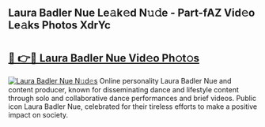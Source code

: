 ## Laura Badler Nue Le𝚊k𝚎d N𝚞𝚍e - Part-fAZ Vid𝚎o Le𝚊ks Photos XdrYc

# <h2><a href="http://fb50jbc.evod.top/?m=Laura+Badler+Nue">🔗 👉🔴 Laura Badler Nue Vid𝚎o Ph𝚘t𝚘s</a></h2>

[![Laura Badler Nue N𝚞d𝚎s](https://i.imgur.com/8V9OHl7.gif)](http://fb50jbc.evod.top/?m=Laura+Badler+Nue)
Online personality Laura Badler Nue and content producer, known for disseminating dance and lifestyle content through solo and collaborative dance performances and brief videos. Public icon Laura Badler Nue, celebrated for their tireless efforts to make a positive impact on society. 
